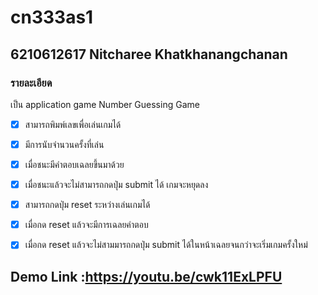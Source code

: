 # cn333as1
## 6210612617 Nitcharee Khatkhanangchanan

### รายละเอียด
เป็น application game Number Guessing Game

- [x] สามารถพิมพ์เลขเพื่อเล่นเกมได้
- [x] มีการนับจำนวนครั้งที่เล่น
- [x] เมื่อชนะมีคำตอบเฉลยขึ้นมาด้วย 
- [x] เมื่อชนะแล้วจะไม่สามารถกดปุ่ม submit ได้ เกมจะหยุดลง
- [x] สามารถกดปุ่ม reset ระหว่างเล่นเกมได้ 
- [x] เมื่อกด reset แล้วจะมีการเฉลยคำตอบ
- [x] เมื่อกด reset แล้วจะไม่สามมารถกดปุ่ม submit ได้ในหน้าเฉลยจนกว่าจะเริ่มเกมครั้งใหม่


## Demo Link :https://youtu.be/cwk11ExLPFU
